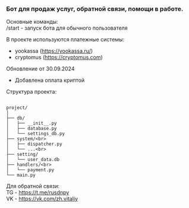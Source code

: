 ### Бот для продаж услуг, обратной связи, помощи в работе.

Основные команды:\
/start - запуск бота для обычного пользователя

В проекте используются платежные системы:

- yookassa (https://yookassa.ru/)
- cryptomus (https://cryptomus.com)

Обновление от 30.09.2024

- Добавлена оплата криптой

Структура проекта:

```bazaar

project/
│
├── db/
│   ├── __init__.py        
│   ├── database.py      
│   └── settings_db.py      
├── system/<br>
│   ├── dispatcher.py      
│   └── ...<br>
├── setting/
│   └── user_data.db        
├── handlers/<br>
│   └── payment.py       
└── main.py   

```

Для обратной связи:\
TG - https://t.me/rusdnpy \
VK - https://vk.com/zh.vitaliy